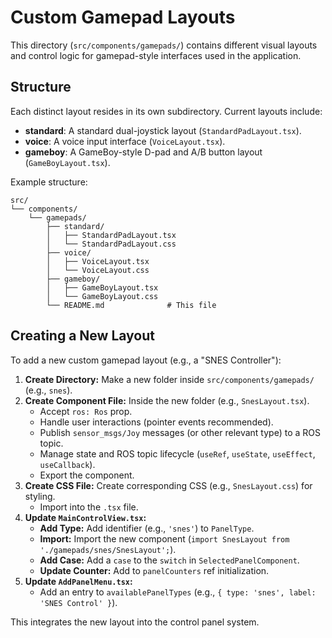 # Custom Gamepad Layouts

This directory (`src/components/gamepads/`) contains different visual layouts and control logic for gamepad-style interfaces used in the application.

## Structure

Each distinct layout resides in its own subdirectory. Current layouts include:

*   **standard**: A standard dual-joystick layout (`StandardPadLayout.tsx`).
*   **voice**: A voice input interface (`VoiceLayout.tsx`).
*   **gameboy**: A GameBoy-style D-pad and A/B button layout (`GameBoyLayout.tsx`).

Example structure:

```
src/
└── components/
    └── gamepads/
        ├── standard/
        │   ├── StandardPadLayout.tsx
        │   └── StandardPadLayout.css
        ├── voice/
        │   ├── VoiceLayout.tsx
        │   └── VoiceLayout.css
        ├── gameboy/
        │   ├── GameBoyLayout.tsx
        │   └── GameBoyLayout.css
        └── README.md              # This file
```

## Creating a New Layout

To add a new custom gamepad layout (e.g., a "SNES Controller"):

1.  **Create Directory:** Make a new folder inside `src/components/gamepads/` (e.g., `snes`).
2.  **Create Component File:** Inside the new folder (e.g., `SnesLayout.tsx`).
    *   Accept `ros: Ros` prop.
    *   Handle user interactions (pointer events recommended).
    *   Publish `sensor_msgs/Joy` messages (or other relevant type) to a ROS topic.
    *   Manage state and ROS topic lifecycle (`useRef`, `useState`, `useEffect`, `useCallback`).
    *   Export the component.
3.  **Create CSS File:** Create corresponding CSS (e.g., `SnesLayout.css`) for styling.
    *   Import into the `.tsx` file.
4.  **Update `MainControlView.tsx`:**
    *   **Add Type:** Add identifier (e.g., `'snes'`) to `PanelType`.
    *   **Import:** Import the new component (`import SnesLayout from './gamepads/snes/SnesLayout';`).
    *   **Add Case:** Add a `case` to the `switch` in `SelectedPanelComponent`.
    *   **Update Counter:** Add to `panelCounters` ref initialization.
5.  **Update `AddPanelMenu.tsx`:**
    *   Add an entry to `availablePanelTypes` (e.g., `{ type: 'snes', label: 'SNES Control' }`).

This integrates the new layout into the control panel system.

